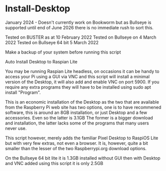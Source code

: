 # Install-Desktop

January 2024 - Doesn't currently work on Bookworm but as Bullseye is supported until end of June 2026 there is 
no immediate rush to sort this.

Tested on BUSTER as at 10 February 2022
Tested on Bullseye on 4 March 2022
Tested on Bullseye 64 bit 5 March 2022

Make a backup of your system before running this script

Auto Install Desktop to Raspian Lite

You may be running Raspian Lite headless, on occasions it can be handy to access your Pi using a GUI via VNC and this
script will install a minimal version of the Desktop, it will also add and enable VNC on port 5900.  If you require any 
extra programs they will have to be installed using sudo apt install "Program".

This is an economic installation of the Desktop as the two that are available from the Raspberry Pi web site has two 
options, one is to have recommened software, this is around an 8GB installation, or just Desktop and a few accessories.  Even so 
the latter is 3.1GB  The former is a bigger download and installation, the latter lacks some of the programs that many users never use.

This script however, merely adds the familiar Pixel Desktop to RaspiOS Lite but with very few extras, not even a browser.  It is, however, quite
a bit smaller than the lesser of the two Raspberrypi.org download options.

On the Bullseye 64 bit lite it is 1.3GB installed without GUI then with Desktop and VNC added using this script it is only 2.5GB


  
